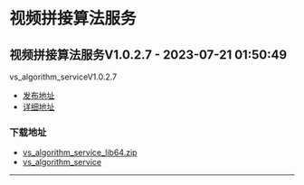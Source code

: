 # 视频拼接算法服务
## 视频拼接算法服务V1.0.2.7 - 2023-07-21 01:50:49
vs_algorithm_serviceV1.0.2.7
*  [发布地址](https://github.com/jadehh/VideoStitching/releases/tag/vs_algorithm_serviceV1.0.2.7)
*  [详细地址](https://github.com/jadehh/jadehh_file/releases/tag/vs_algorithm_serviceV1.0.2.7)
### 下载地址
* [vs_algorithm_service_lib64.zip](https://gh.ddlc.top/https://github.com/jadehh/jadehh_file/releases/download/vs_algorithm_serviceV1.0.2.7/vs_algorithm_service_lib64.zip)
* [vs_algorithm_service](https://gh.ddlc.top/https://github.com/jadehh/jadehh_file/releases/download/vs_algorithm_serviceV1.0.2.7/vs_algorithm_service)
----